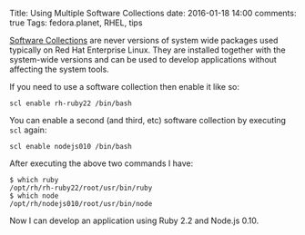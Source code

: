 Title: Using Multiple Software Collections
date: 2016-01-18 14:00
comments: true
Tags: fedora.planet, RHEL, tips

[Software Collections](https://www.softwarecollections.org) are never versions
of system wide packages used typically on Red Hat Enterprise Linux. They are
installed together with the system-wide versions and can be used to develop
applications without affecting the system tools.

If you need to use a software collection then enable it like so:

    scl enable rh-ruby22 /bin/bash


You can enable a second (and third, etc) software collection by executing `scl`
again:

    scl enable nodejs010 /bin/bash


After executing the above two commands I have:

    $ which ruby
    /opt/rh/rh-ruby22/root/usr/bin/ruby
    $ which node
    /opt/rh/nodejs010/root/usr/bin/node

Now I can develop an application using Ruby 2.2 and Node.js 0.10.
